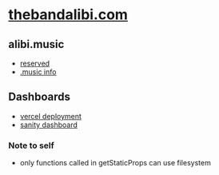 # [thebandalibi.com](https://thebandalibi.com/)

## alibi.music

- [reserved](https://iwantmyname.com/dashboard/domains/pre-orders)
- [.music info](https://music.us/)

## Dashboards

- [vercel deployment](https://vercel.com/crvouga/the-band-alibi)
- [sanity dashboard](https://www.sanity.io/teams/personal/project/mswm483g/settings)

### Note to self

- only functions called in getStaticProps can use filesystem
